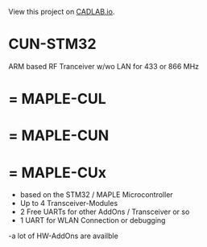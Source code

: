 View this project on [CADLAB.io](https://cadlab.io/project/1060). 

# CUN-STM32
ARM based RF Tranceiver w/wo LAN for 433 or 866 MHz
# = MAPLE-CUL
# = MAPLE-CUN
# = MAPLE-CUx

- based on the STM32 / MAPLE Microcontroller
- Up to 4 Transceiver-Modules
- 2 Free UARTs for other AddOns / Transceiver or so
- 1 UART for WLAN Connection or debugging

-a lot of HW-AddOns are availble

